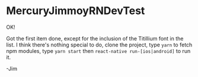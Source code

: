 # MercuryJimmoyRNDevTest

OK!

Got the first item done, except for the inclusion of the Titillium font in the list.
I think there's nothing special to do, clone the project, type `yarn` to fetch npm
modules, type `yarn start` then `react-native run-[ios|android]` to run it.

-Jim

